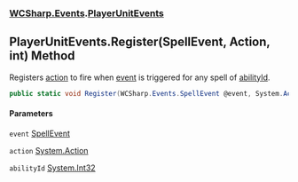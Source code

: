 ### [WCSharp.Events](WCSharp.Events.md 'WCSharp.Events').[PlayerUnitEvents](WCSharp.Events.PlayerUnitEvents.md 'WCSharp.Events.PlayerUnitEvents')

## PlayerUnitEvents.Register(SpellEvent, Action, int) Method

Registers [action](WCSharp.Events.PlayerUnitEvents.Register(WCSharp.Events.SpellEvent,System.Action,int).md#WCSharp.Events.PlayerUnitEvents.Register(WCSharp.Events.SpellEvent,System.Action,int).action 'WCSharp.Events.PlayerUnitEvents.Register(WCSharp.Events.SpellEvent, System.Action, int).action') to fire when [event](WCSharp.Events.PlayerUnitEvents.Register(WCSharp.Events.SpellEvent,System.Action,int).md#WCSharp.Events.PlayerUnitEvents.Register(WCSharp.Events.SpellEvent,System.Action,int).event 'WCSharp.Events.PlayerUnitEvents.Register(WCSharp.Events.SpellEvent, System.Action, int).event') is triggered for any spell of [abilityId](WCSharp.Events.PlayerUnitEvents.Register(WCSharp.Events.SpellEvent,System.Action,int).md#WCSharp.Events.PlayerUnitEvents.Register(WCSharp.Events.SpellEvent,System.Action,int).abilityId 'WCSharp.Events.PlayerUnitEvents.Register(WCSharp.Events.SpellEvent, System.Action, int).abilityId').

```csharp
public static void Register(WCSharp.Events.SpellEvent @event, System.Action action, int abilityId);
```
#### Parameters

<a name='WCSharp.Events.PlayerUnitEvents.Register(WCSharp.Events.SpellEvent,System.Action,int).event'></a>

`event` [SpellEvent](WCSharp.Events.SpellEvent.md 'WCSharp.Events.SpellEvent')

<a name='WCSharp.Events.PlayerUnitEvents.Register(WCSharp.Events.SpellEvent,System.Action,int).action'></a>

`action` [System.Action](https://docs.microsoft.com/en-us/dotnet/api/System.Action 'System.Action')

<a name='WCSharp.Events.PlayerUnitEvents.Register(WCSharp.Events.SpellEvent,System.Action,int).abilityId'></a>

`abilityId` [System.Int32](https://docs.microsoft.com/en-us/dotnet/api/System.Int32 'System.Int32')